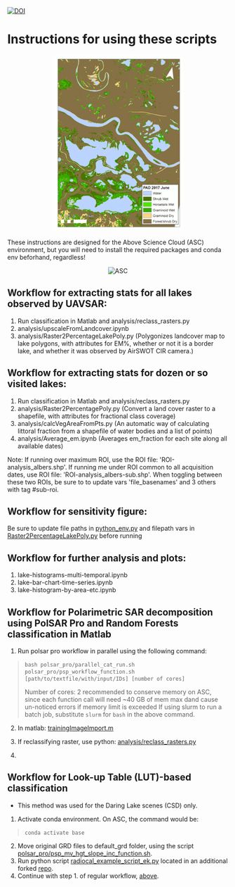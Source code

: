[![DOI](https://zenodo.org/badge/224481422.svg)](https://zenodo.org/badge/latestdoi/224481422)
# Instructions for using these scripts
<p align="center">
    <img src="readme-render/Limon_pause_reduced.gif" width="300" alt="ASC" text-align="center"/>  
</p>
These instructions are designed for the Above Science Cloud (ASC) environment, but you will need to install the required packages and conda env  beforhand, regardless!

<p align="center">
    <img src="https://above.nasa.gov/images/ASC_logo.jpg" width="200" alt="ASC" text-align="center"/>  
</p>

## Workflow for extracting stats for all lakes observed by UAVSAR:
1. Run classification in Matlab and analysis/reclass_rasters.py
2. analysis/upscaleFromLandcover.ipynb
3. analysis/Raster2PercentageLakePoly.py (Polygonizes landcover map to lake polygons, with attributes for EM%, whether or not it is a border lake, and whether it was observed by AirSWOT CIR camera.)


## Workflow for extracting stats for dozen or so visited lakes:
1. Run classification in Matlab and analysis/reclass_rasters.py
2. analysis/Raster2PercentagePoly.py (Convert a land cover raster to a shapefile, with attributes for fractional class coverage)
3. analysis/calcVegAreaFromPts.py (An automatic way of calculating littoral fraction from a shapefile of water bodies and a list of points)
4. analysis/Average_em.ipynb (Averages em_fraction for each site along all available dates)

Note: If running over maximum ROI, use the ROI file: 'ROI-analysis_albers.shp'. If running me under ROI common to all acquisition dates, use ROI file: 'ROI-analysis_albers-sub.shp'. When toggling between these two ROIs, be sure to to update vars 'file_basenames' and 3 others with tag #sub-roi.
        
## Workflow for sensitivity figure:

Be sure to update file paths in [python_env.py](analysis/python_env.py) and filepath vars in [Raster2PercentageLakePoly.py](analysis/Raster2PercentageLakePoly.py) before running

## Workflow for further analysis and plots:
1. lake-histograms-multi-temporal.ipynb
2. lake-bar-chart-time-series.ipynb
3. lake-histogram-by-area-etc.ipynb

## Workflow for Polarimetric SAR decomposition using PolSAR Pro and Random Forests classification in Matlab
1. Run polsar pro workflow in parallel using the following command:
>```
> bash polsar_pro/parallel_cat_run.sh polsar_pro/psp_workflow_function.sh [path/to/textfile/with/input/IDs] [number of cores]
>```
> Number of cores: 2 recommended to conserve memory on ASC, since each function call will need ~40 GB of mem max dand cause un-noticed errors if memory limit is exceeded
If using slurm to run a batch job, substitute `slurm` for `bash` in the above command.

2. In matlab: [trainingImageImport.m](trainingImageImport.m)

3. If reclassifying raster, use python: [analysis/reclass_rasters.py](analysis/reclass_rasters.py)
4. 
## Workflow for Look-up Table (LUT)-based classification
* This method was used for the Daring Lake scenes (CSD) only.

1. Activate conda environment. On ASC, the command would be:

>```
>conda activate base
>```
2. Move original GRD files to default_grd folder, using the script [polsar_pro/psp_mv_hgt_slope_inc_function.sh](polsar_pro/psp_mv_hgt_slope_inc_function.sh).
3. Run python script [radiocal_example_script_ek.py](https://github.com/ekcomputer/UAVSAR-Radiometric-Calibration/blob/master/python/radiocal_example_script_ek.py) located in an additional forked [repo](https://github.com/ekcomputer/UAVSAR-Radiometric-Calibration).
4. Continue with step 1. of regular workflow, [above](#workflow-for-look-up-table-(lut)-based-classification).
